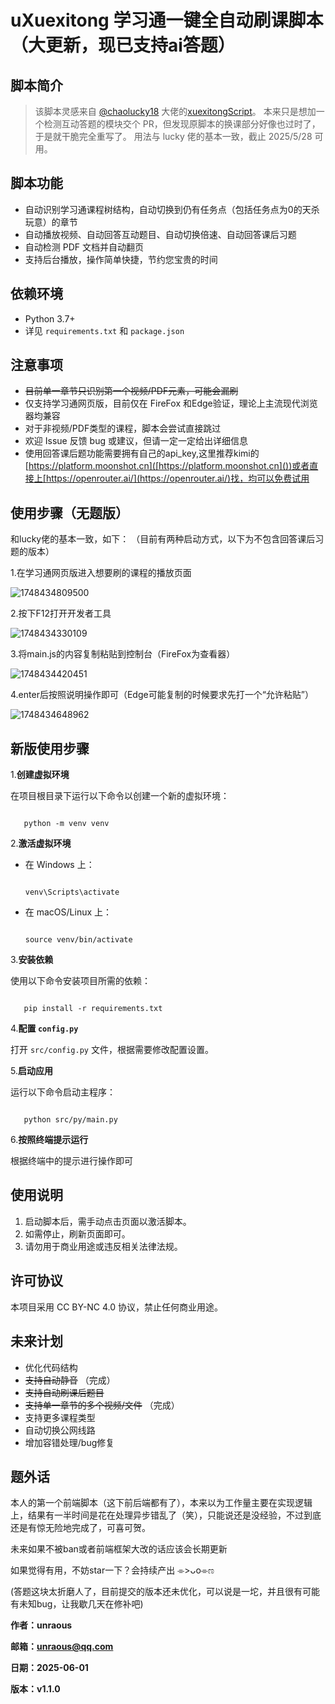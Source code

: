# uXuexitong 学习通一键全自动刷课脚本（大更新，现已支持ai答题）

## 脚本简介

> 该脚本灵感来自 [@chaolucky18](https://github.com/chaolucky18) 大佬的[xuexitongScript](https://github.com/chaolucky18/xuexitongScript)。
> 本来只是想加一个检测互动答题的模块交个 PR，但发现原脚本的换课部分好像也过时了，于是就干脆完全重写了。
> 用法与 lucky 佬的基本一致，截止 2025/5/28 可用。

## 脚本功能

- 自动识别学习通课程树结构，自动切换到仍有任务点（包括任务点为0的天杀玩意）的章节
- 自动播放视频、自动回答互动题目、自动切换倍速、自动回答课后习题
- 自动检测 PDF 文档并自动翻页
- 支持后台播放，操作简单快捷，节约您宝贵的时间

## 依赖环境

- Python 3.7+
- 详见 `requirements.txt` 和 `package.json`

## 注意事项

- ~~目前单一章节只识别第一个视频/PDF元素，可能会漏刷~~
- 仅支持学习通网页版，目前仅在 FireFox 和Edge验证，理论上主流现代浏览器均兼容
- 对于非视频/PDF类型的课程，脚本会尝试直接跳过
- 欢迎 Issue 反馈 bug 或建议，但请一定一定给出详细信息
- 使用回答课后题功能需要拥有自己的api_key,这里推荐kimi的[https://platform.moonshot.cn]([https://platform.moonshot.cn]())或者直接上[https://openrouter.ai/](https://openrouter.ai/)找，均可以免费试用

## 使用步骤（无题版）

和lucky佬的基本一致，如下： （目前有两种启动方式，以下为不包含回答课后习题的版本）

1.在学习通网页版进入想要刷的课程的播放页面

![1748434809500](resource/image/README/1748434809500.jpg)

2.按下F12打开开发者工具

![1748434330109](resource/image/README/1748434330109.jpg)

3.将main.js的内容复制粘贴到控制台（FireFox为查看器）

![1748434420451](resource/image/README/1748434420451.jpg)

4.enter后按照说明操作即可（Edge可能复制的时候要求先打一个“允许粘贴”）

![1748434648962](resource/image/README/1748434648962.jpg)

## 新版使用步骤

1.**创建虚拟环境**

   在项目根目录下运行以下命令以创建一个新的虚拟环境：

```

   python -m venv venv

```

2.**激活虚拟环境**

- 在 Windows 上：

  ```

  venv\Scripts\activate

  ```
- 在 macOS/Linux 上：

  ```

  source venv/bin/activate

  ```

3.**安装依赖**

   使用以下命令安装项目所需的依赖：

```

   pip install -r requirements.txt

```

4.**配置 `config.py`**

   打开 `src/config.py` 文件，根据需要修改配置设置。

5.**启动应用**

   运行以下命令启动主程序：

```

   python src/py/main.py

```

6.**按照终端提示运行**

   根据终端中的提示进行操作即可

## 使用说明

1. 启动脚本后，需手动点击页面以激活脚本。
2. 如需停止，刷新页面即可。
3. 请勿用于商业用途或违反相关法律法规。

## 许可协议

本项目采用 CC BY-NC 4.0 协议，禁止任何商业用途。

## 未来计划

- 优化代码结构
- ~~支持自动静音~~ （完成）
- ~~支持自动刷课后题目~~
- ~~支持单一章节的多个视频/文件~~ （完成）
- 支持更多课程类型
- 自动切换公网线路
- 增加容错处理/bug修复

## 题外话

本人的第一个前端脚本（这下前后端都有了），本来以为工作量主要在实现逻辑上，结果有一半时间是花在处理异步错乱了（笑），只能说还是没经验，不过到底还是有惊无险地完成了，可喜可贺。

未来如果不被ban或者前端框架大改的话应该会长期更新

如果觉得有用，不妨star一下？会持续产出 ⌯>ᴗo⌯ಣ

(答题这块太折磨人了，目前提交的版本还未优化，可以说是一坨，并且很有可能有未知bug，让我歇几天在修补吧)

**作者：unraous**

**邮箱：unraous@qq.com**

**日期：2025-06-01**

**版本：v1.1.0**
